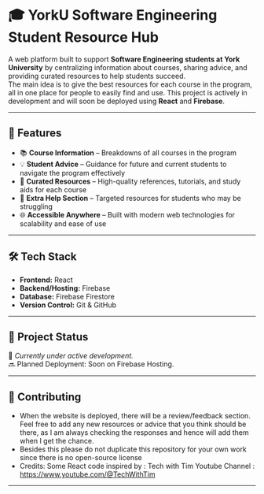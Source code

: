 # 🎓 YorkU Software Engineering Student Resource Hub  

A web platform built to support **Software Engineering students at York University** by centralizing information about courses, sharing advice, and providing curated resources to help students succeed.  
The main idea is to give the best resources for each course in the program, all in one place for people to easily find and use.
This project is actively in development and will soon be deployed using **React** and **Firebase**.  

---

## 🚀 Features  

- 📚 **Course Information** – Breakdowns of all courses in the program  
- 💡 **Student Advice** – Guidance for future and current students to navigate the program effectively  
- 🔗 **Curated Resources** – High-quality references, tutorials, and study aids for each course  
- 📝 **Extra Help Section** – Targeted resources for students who may be struggling  
- 🌐 **Accessible Anywhere** – Built with modern web technologies for scalability and ease of use  

---

## 🛠️ Tech Stack  

- **Frontend:** React  
- **Backend/Hosting:** Firebase  
- **Database:** Firebase Firestore  
- **Version Control:** Git & GitHub  

---

## 📌 Project Status  

🚧 *Currently under active development.*  
🔜 Planned Deployment: Soon on Firebase Hosting.  

---

## 🤝 Contributing  

- When the website is deployed, there will be a review/feedback section. Feel free to add any new resources or advice that you think should be there, as I am always checking the   responses and hence will add them when I get the chance. 
- Besides this please do not duplicate this repository for your own work since there is no open-source license
- Credits: Some React code inspired by : Tech with Tim Youtube Channel : https://www.youtube.com/@TechWithTim

---

